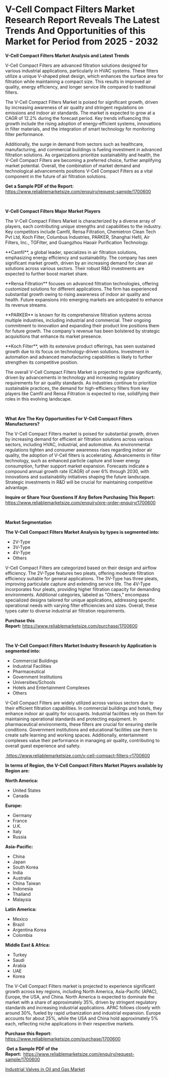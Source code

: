 <p><h1>V-Cell Compact Filters Market Research Report Reveals The Latest Trends And Opportunities of this Market for Period from 2025 - 2032</h1></p><p><strong>V-Cell Compact Filters Market Analysis and Latest Trends</strong></p>
<p><p>V-Cell Compact Filters are advanced filtration solutions designed for various industrial applications, particularly in HVAC systems. These filters utilize a unique V-shaped pleat design, which enhances the surface area for filtration while maintaining a compact size. This results in improved air quality, energy efficiency, and longer service life compared to traditional filters.</p><p>The V-Cell Compact Filters Market is poised for significant growth, driven by increasing awareness of air quality and stringent regulations on emissions and indoor air standards. The market is expected to grow at a CAGR of 12.2% during the forecast period. Key trends influencing this growth include the rising adoption of energy-efficient systems, innovations in filter materials, and the integration of smart technology for monitoring filter performance. </p><p>Additionally, the surge in demand from sectors such as healthcare, manufacturing, and commercial buildings is fueling investment in advanced filtration solutions. As organizations prioritize sustainability and health, the V-Cell Compact Filters are becoming a preferred choice, further amplifying market potential. Overall, the combination of market demand and technological advancements positions V-Cell Compact Filters as a vital component in the future of air filtration solutions.</p></p>
<p><strong>Get a Sample PDF of the Report:&nbsp;</strong> <a href="https://www.reliablemarketsize.com/enquiry/request-sample/1700600?utm_campaign=3117&utm_medium=2&utm_source=Github&utm_content=ia&utm_term=27032025&utm_id=v-cell-compact-filters">https://www.reliablemarketsize.com/enquiry/request-sample/1700600</a></p>
<p>&nbsp;</p>
<p><strong>V-Cell Compact Filters Major Market Players</strong></p>
<p><p>The V-Cell Compact Filters Market is characterized by a diverse array of players, each contributing unique strengths and capabilities to the industry. Key competitors include Camfil, Rensa Filtration, Chemietron Clean Tech Pvt Ltd, Koch Filter, Columbus Industries, PARKER, Shanghai Hefil, Air Filters, Inc., TGFilter, and Guangzhou Haoair Purification Technology.</p><p>**Camfil**, a global leader, specializes in air filtration solutions, emphasizing energy efficiency and sustainability. The company has seen significant market growth, driven by an increasing demand for clean air solutions across various sectors. Their robust R&D investments are expected to further boost market share.</p><p>**Rensa Filtration** focuses on advanced filtration technologies, offering customized solutions for different applications. The firm has experienced substantial growth owing to rising awareness of indoor air quality and health. Future expansions into emerging markets are anticipated to enhance its revenue streams.</p><p>**PARKER** is known for its comprehensive filtration systems across multiple industries, including industrial and commercial. Their ongoing commitment to innovation and expanding their product line positions them for future growth. The company's revenue has been bolstered by strategic acquisitions that enhance its market presence.</p><p>**Koch Filter**, with its extensive product offerings, has seen sustained growth due to its focus on technology-driven solutions. Investment in automation and advanced manufacturing capabilities is likely to further strengthen its competitive position.</p><p>The overall V-Cell Compact Filters Market is projected to grow significantly, driven by advancements in technology and increasing regulatory requirements for air quality standards. As industries continue to prioritize sustainable practices, the demand for high-efficiency filters from key players like Camfil and Rensa Filtration is expected to rise, solidifying their roles in this evolving landscape.</p></p>
<p>&nbsp;</p>
<p><strong>What Are The Key Opportunities For V-Cell Compact Filters Manufacturers?</strong></p>
<p><p>The V-Cell Compact Filters market is poised for substantial growth, driven by increasing demand for efficient air filtration solutions across various sectors, including HVAC, industrial, and automotive. As environmental regulations tighten and consumer awareness rises regarding indoor air quality, the adoption of V-Cell filters is accelerating. Advancements in filter technology, such as enhanced particle capture and lower energy consumption, further support market expansion. Forecasts indicate a compound annual growth rate (CAGR) of over 6% through 2030, with innovations and sustainability initiatives shaping the future landscape. Strategic investments in R&D will be crucial for maintaining competitive advantage.</p></p>
<p><strong>Inquire or Share Your Questions If Any Before Purchasing This Report:</strong> <a href="https://www.reliablemarketsize.com/enquiry/pre-order-enquiry/1700600?utm_campaign=3117&utm_medium=2&utm_source=Github&utm_content=ia&utm_term=27032025&utm_id=v-cell-compact-filters">https://www.reliablemarketsize.com/enquiry/pre-order-enquiry/1700600</a></p>
<p>&nbsp;</p>
<p><strong>Market Segmentation</strong></p>
<p><strong>The V-Cell Compact Filters Market Analysis by types is segmented into:</strong></p>
<p><ul><li>2V-Type</li><li>3V-Type</li><li>4V-Type</li><li>Others</li></ul></p>
<p><p>V-Cell Compact Filters are categorized based on their design and airflow efficiency. The 2V-Type features two pleats, offering moderate filtration efficiency suitable for general applications. The 3V-Type has three pleats, improving particulate capture and extending service life. The 4V-Type incorporates four pleats, providing higher filtration capacity for demanding environments. Additional categories, labeled as "Others," encompass specialized designs tailored for unique applications, addressing specific operational needs with varying filter efficiencies and sizes. Overall, these types cater to diverse industrial air filtration requirements.</p></p>
<p><strong>Purchase this Report:&nbsp;</strong><a href="https://www.reliablemarketsize.com/purchase/1700600?utm_campaign=3117&utm_medium=2&utm_source=Github&utm_content=ia&utm_term=27032025&utm_id=v-cell-compact-filters">https://www.reliablemarketsize.com/purchase/1700600</a></p>
<p>&nbsp;</p>
<p><strong>The V-Cell Compact Filters Market Industry Research by Application is segmented into:</strong></p>
<p><ul><li>Commercial Buildings</li><li>Industrial Facilities</li><li>Pharmaceutical</li><li>Government Institutions</li><li>Universities/Schools</li><li>Hotels and Entertainment Complexes</li><li>Others</li></ul></p>
<p><p>V-Cell Compact Filters are widely utilized across various sectors due to their efficient filtration capabilities. In commercial buildings and hotels, they enhance indoor air quality for occupants. Industrial facilities rely on them for maintaining operational standards and protecting equipment. In pharmaceutical environments, these filters are crucial for ensuring sterile conditions. Government institutions and educational facilities use them to create safe learning and working spaces. Additionally, entertainment complexes value their performance in managing air quality, contributing to overall guest experience and safety.</p></p>
<p><a href="https://www.reliablemarketsize.com/v-cell-compact-filters-r1700600?utm_campaign=3117&utm_medium=2&utm_source=Github&utm_content=ia&utm_term=27032025&utm_id=v-cell-compact-filters">&nbsp;https://www.reliablemarketsize.com/v-cell-compact-filters-r1700600</a></p>
<p><strong>In terms of Region, the V-Cell Compact Filters Market Players available by Region are:</strong></p>
<p>
    <p> <strong> North America: </strong>
        <ul>
            <li>United States</li>
            <li>Canada</li>
        </ul>
        </p> 
    <p> <strong> Europe: </strong>
        <ul>
            <li>Germany</li>
            <li>France</li>
            <li>U.K.</li>
            <li>Italy</li>
            <li>Russia</li>
        </ul>
        </p> 
    <p> <strong> Asia-Pacific: </strong>
        <ul>
            <li>China</li>
            <li>Japan</li>
            <li>South Korea</li>
            <li>India</li>
            <li>Australia</li>
            <li>China Taiwan</li>
            <li>Indonesia</li>
            <li>Thailand</li>
            <li>Malaysia</li>
        </ul>
        </p> 
    <p> <strong> Latin America: </strong>
        <ul>
            <li>Mexico</li>
            <li>Brazil</li>
            <li>Argentina Korea</li>
            <li>Colombia</li>
        </ul>
        </p> 
    <p> <strong> Middle East & Africa: </strong>
        <ul>
            <li>Turkey</li>
            <li>Saudi</li>
            <li>Arabia</li>
            <li>UAE</li>
            <li>Korea</li>
        </ul>
    </p>
    </p>
<p><p>The V-Cell Compact Filters market is projected to experience significant growth across key regions, including North America, Asia-Pacific (APAC), Europe, the USA, and China. North America is expected to dominate the market with a share of approximately 35%, driven by stringent regulatory standards and increasing industrial applications. APAC follows closely with around 30%, fueled by rapid urbanization and industrial expansion. Europe accounts for about 25%, while the USA and China hold approximately 5% each, reflecting niche applications in their respective markets.</p></p>
<p><strong>Purchase this Report: </strong><a href="https://www.reliablemarketsize.com/purchase/1700600?utm_campaign=3117&utm_medium=2&utm_source=Github&utm_content=ia&utm_term=27032025&utm_id=v-cell-compact-filters">https://www.reliablemarketsize.com/purchase/1700600</a></p>
<p>&nbsp;<strong>Get a Sample PDF of the Report:&nbsp;&nbsp;</strong><a href="https://www.reliablemarketsize.com/enquiry/request-sample/1700600?utm_campaign=3117&utm_medium=2&utm_source=Github&utm_content=ia&utm_term=27032025&utm_id=v-cell-compact-filters">https://www.reliablemarketsize.com/enquiry/request-sample/1700600</a></p>
<p><strong></strong></p>
<p><p><a href="https://github.com/guinoopandam/Market-Research-Report-List-1/blob/main/industrial-valves-in-oil-and-gas-market.md?utm_campaign=3117&utm_medium=2&utm_source=Github&utm_content=ia&utm_term=27032025&utm_id=v-cell-compact-filters">Industrial Valves in Oil and Gas Market</a></p></p>